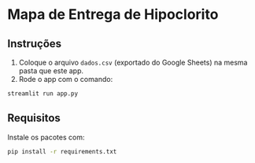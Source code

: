 
# Mapa de Entrega de Hipoclorito

## Instruções

1. Coloque o arquivo `dados.csv` (exportado do Google Sheets) na mesma pasta que este app.
2. Rode o app com o comando:

```bash
streamlit run app.py
```

## Requisitos

Instale os pacotes com:

```bash
pip install -r requirements.txt
```
